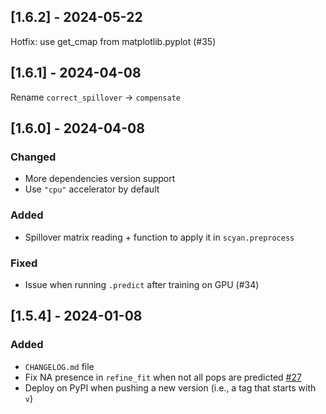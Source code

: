 ## [1.6.2] - 2024-05-22

Hotfix: use get_cmap from matplotlib.pyplot (#35)

## [1.6.1] - 2024-04-08

Rename `correct_spillover` -> `compensate`

## [1.6.0] - 2024-04-08

### Changed
- More dependencies version support
- Use `"cpu"` accelerator by default

### Added
- Spillover matrix reading + function to apply it in `scyan.preprocess`

### Fixed
- Issue when running `.predict` after training on GPU (#34)

## [1.5.4] - 2024-01-08

### Added
- `CHANGELOG.md` file
- Fix NA presence in `refine_fit` when not all pops are predicted [#27](https://github.com/MICS-Lab/scyan/issues/27)
- Deploy on PyPI when pushing a new version (i.e., a tag that starts with `v`)
